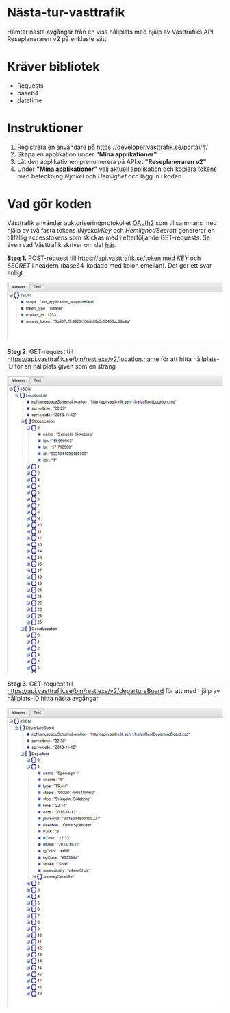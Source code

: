 # Nästa-tur-vasttrafik
Hämtar nästa avgångar från en viss hållplats med hjälp av Västtrafiks API Reseplaneraren v2 på enklaste sätt

# Kräver bibliotek
- Requests
- base64
- datetime

# Instruktioner
1. Registrera en användare på https://developer.vasttrafik.se/portal/#/
2. Skapa en applikation under **"Mina applikationer"**
3. Låt den applikationen prenumerera på API:et **"Reseplaneraren v2"**
4. Under **"Mina applikationer"** välj aktuell applikation och kopiera tokens med beteckning *Nyckel* och *Hemlighet* och lägg in i koden 

# Vad gör koden
Västtrafik använder auktoriseringprotokollet [OAuth2](https://en.wikipedia.org/wiki/OAuth) som tillsammans med hjälp av två fasta tokens (*Nyckel/Key* och *Hemlighet/Secret*) genererar en tillfällig accesstokens som skickas med i efterföljande GET-requests. Se även vad Västtrafik skriver om det [här](https://developer.vasttrafik.se/portal/#/guides/oauth2).

**Steg 1.** POST-request till https://api.vasttrafik.se/token med *KEY* och *SECRET* i headern (base64-kodade med kolon emellan). Det ger ett svar enligt

![Alt text](/pics/Pic1.png?raw=true "Optional Title")

**Steg 2.** GET-request till https://api.vasttrafik.se/bin/rest.exe/v2/location.name  för att hitta hållplats-ID för en hållplats given som en sträng

![Alt text](/pics/Pic2.png?raw=true "Optional Title")

**Steg 3.** GET-request till https://api.vasttrafik.se/bin/rest.exe/v2/departureBoard  för att med hjälp av hållplats-ID hitta nästa avgångar

![Alt text](/pics/Pic3.png?raw=true "Optional Title")
